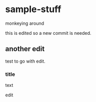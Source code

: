 # sample-stuff
monkeying around

this is edited so a new commit is needed.

## another edit
test to go with edit.

### title
text

edit
